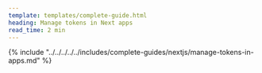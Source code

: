 ```yaml
---
template: templates/complete-guide.html
heading: Manage tokens in Next apps 
read_time: 2 min
---
```


{% include "../../../../../includes/complete-guides/nextjs/manage-tokens-in-apps.md" %}
